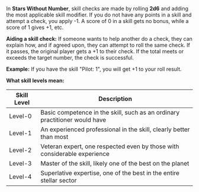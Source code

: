 In **Stars Without Number**, skill checks are made by rolling **2d6** and adding the most applicable skill modifier. If you do not have any points in a skill and attempt a check, you apply -1. A score of 0 in a skill gets no bonus, while a score of 1 gives +1, etc.

**Aiding a skill check:** If someone wants to help another do a check, they can explain how, and if agreed upon, they can attempt to roll the same check. If it passes, the original player gets a +1 to their check. If the total meets or exceeds the target number, the check is successful.

**Example:** If you have the skill "Pilot: 1", you will get +1 to your roll result.

**What skill levels mean:**

| Skill Level | Description |
|-------------|-------------|
| Level-0 | Basic competence in the skill, such as an ordinary practitioner would have |
| Level-1 | An experienced professional in the skill, clearly better than most |
| Level-2 | Veteran expert, one respected even by those with considerable experience |
| Level-3 | Master of the skill, likely one of the best on the planet |
| Level-4 | Superlative expertise, one of the best in the entire stellar sector |